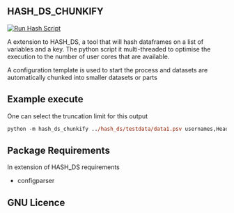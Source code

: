 ## HASH_DS_CHUNKIFY

[![Run Hash Script](https://github.com/uaineteine/hash_ds_chunkify/actions/workflows/run_chunkfy_test.yaml/badge.svg)](https://github.com/uaineteine/hash_ds_chunkify/actions/workflows/run_chunkfy_test.yaml)

A extension to HASH_DS, a tool that will hash dataframes on a list of variables and a key. The python script it multi-threaded to optimise the execution to the number of user cores that are available.

A configuration template is used to start the process and datasets are automatically chunked into smaller datasets or parts

## Example execute

One can select the truncation limit for this output

```ps
python -m hash_ds_chunkify ../hash_ds/testdata/data1.psv usernames,Header2
```

## Package Requirements

In extension of HASH_DS requirements

* configparser

## GNU Licence
